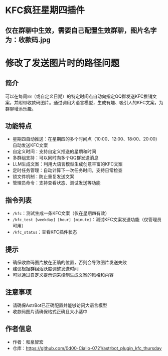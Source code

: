  # KFC疯狂星期四插件

## 仅在群聊中生效，需要自己配置生效群聊，图片名字为：收款码.jpg

# 修改了发送图片时的路径问题

## 简介
可以在每周四（或自定义日期）的特定时间点自动向指定QQ群发送KFC推销文案，并附带收款码图片。通过调用大语言模型，生成有趣、吸引人的KFC文案，为群聊增添乐趣。

## 功能特点
- 星期四自动推送：在星期四的多个时间点（10:00、12:00、18:00、20:00）自动发送KFC文案
- 自定义时间：支持自定义推送的星期和时间
- 多群组支持：可以同时向多个QQ群发送消息
- LLM生成文案：利用大语言模型生成创意丰富的KFC文案
- 定时任务管理：自动计算下一次任务时间，支持日常检查
- 锁文件机制：防止重复发送文案
- 管理员命令：支持查看状态、测试发送等功能

## 指令列表
- `/kfc`：测试生成一条KFC文案（仅在星期四有效）
- `/kfc_test [weekday] [hour] [minute]`：测试KFC文案发送功能（仅管理员可用）
- `/kfc_status`：查看KFC插件状态

## 提示
- 确保收款码图片放在正确的位置，否则会导致图片发送失败
- 建议根据群组活跃度调整发送时间
- 可以通过自定义提示词来控制生成文案的风格和内容

## 注意事项
- 请确保AstrBot已正确配置并能够访问大语言模型
- 收款码图片请确保格式正确且大小适中

## 作者信息
- 作者：和泉智宏
- 仓库：https://github.com/0d00-Ciallo-0721/astrbot_plugin_kfc_thursday

